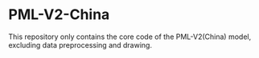 # PML-V2-China
This repository only contains the core code of the PML-V2(China) model, excluding data preprocessing and drawing.

